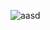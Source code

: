 ![aasd](https://cdn.discordapp.com/attachments/593839052839714817/594132930855436308/addfe43eb1890c2722c30f1edbbc3fa7.png)
